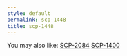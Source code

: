 ```yaml
---
style: default
permalink: scp-1448
title: scp-1448
---
```

You may also like:
[SCP-2084](http://scp-wiki.net/scp-2084)
[SCP-1400](http://scp-wiki.net/scp-1400)